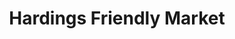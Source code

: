 ---
title: "Hardings Friendly Market"
url: /plainwell/hardings-friendly-market/
shop: convenience
---